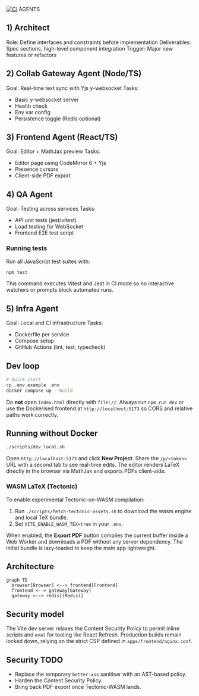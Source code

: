 [![CI](https://github.com/ikanher/collatex/actions/workflows/ci.yaml/badge.svg)](https://github.com/ikanher/collatex/actions/workflows/ci.yaml)
AGENTS

## 1) Architect
Role: Define interfaces and constraints before implementation
Deliverables: Spec sections, high-level component integration
Trigger: Major new features or refactors

## 2) Collab Gateway Agent (Node/TS)
Goal: Real-time text sync with Yjs y-websocket
Tasks:
- Basic y-websocket server
- Health check
- Env var config
- Persistence toggle (Redis optional)

## 3) Frontend Agent (React/TS)
Goal: Editor + MathJax preview
Tasks:
- Editor page using CodeMirror 6 + Yjs
- Presence cursors
- Client-side PDF export

## 4) QA Agent
Goal: Testing across services
Tasks:
- API unit tests (jest/vitest)
- Load testing for WebSocket
- Frontend E2E test script

### Running tests

Run all JavaScript test suites with:

```bash
npm test
```

This command executes Vitest and Jest in CI mode so no interactive watchers or prompts block automated runs.

## 5) Infra Agent
Goal: Local and CI infrastructure
Tasks:
- Dockerfile per service
- Compose setup
- GitHub Actions (lint, test, typecheck)

## Dev loop
```bash
# Quick start
cp .env.example .env
docker compose up --build
```
Do **not** open `index.html` directly with `file://`. Always run `npm run dev` or
use the Dockerised frontend at `http://localhost:5173` so CORS and relative paths
work correctly.

## Running without Docker
```bash
./scripts/dev_local.sh
```
Open `http://localhost:5173` and click **New Project**. Share the `/p/<token>`
URL with a second tab to see real-time edits. The editor renders LaTeX directly
in the browser via MathJax and exports PDFs client-side.

### WASM LaTeX (Tectonic)

To enable experimental Tectonic-on-WASM compilation:

1. Run `./scripts/fetch-tectonic-assets.sh` to download the wasm engine and
   local TeX bundle.
2. Set `VITE_ENABLE_WASM_TEX=true` in your `.env`.

When enabled, the **Export PDF** button compiles the current buffer inside a
Web Worker and downloads a PDF without any server dependency. The initial
bundle is lazy-loaded to keep the main app lightweight.

## Architecture
```mermaid
graph TD
  browser[Browser] <--> frontend[Frontend]
  frontend <--> gateway[Gateway]
  gateway <--> redis[(Redis)]
```

## Security model
The Vite dev server relaxes the Content Security Policy to permit inline scripts and `eval` for tooling like React Refresh. Production builds remain locked down, relying on the strict CSP defined in `apps/frontend/nginx.conf`.

## Security TODO
- Replace the temporary `better-xss` sanitiser with an AST-based policy.
- Harden the Content Security Policy.
- Bring back PDF export once Tectonic-WASM lands.
